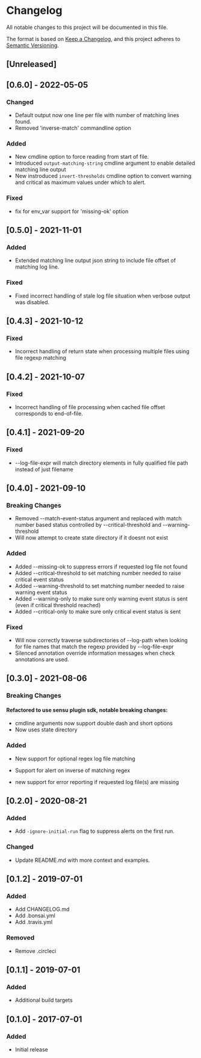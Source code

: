 # Changelog
All notable changes to this project will be documented in this file.

The format is based on [Keep a Changelog](https://keepachangelog.com/en/1.0.0/),
and this project adheres to [Semantic Versioning](https://semver.org/spec/v2.0.0.html).

## [Unreleased]

## [0.6.0] - 2022-05-05

### Changed
* Default output now one line per file with number of matching lines found.
* Removed 'inverse-match' commandline option 
 

### Added
* New cmdline option to force reading from start of file.
* Introduced `output-matching-string` cmdline argument to enable detailed matching line output
* New instroduced `invert-thresholds` cmdline option to convert warning and critical as maximum values under which to alert.

### Fixed
* fix for env_var support for 'missing-ok' option

## [0.5.0] - 2021-11-01

### Added
* Extended matching line output json string to include file offset of matching log line.

### Fixed
* Fixed incorrect handling of stale log file situation when verbose output was disabled.




## [0.4.3] - 2021-10-12

### Fixed
* Incorrect handling of return state when processing multiple files using file regexp matching

## [0.4.2] - 2021-10-07

### Fixed
* Incorrect handling of file processing when cached file offset corresponds to end-of-file.


## [0.4.1] - 2021-09-20

### Fixed
* --log-file-expr  will match directory elements in fully qualified file path instead of just filename 

## [0.4.0] - 2021-09-10

### Breaking Changes
* Removed --match-event-status argument and replaced with match number based status controlled by --critical-threshold and --warning-threshold 
* Will now attempt to create state directory if it doesnt not exist

### Added
* Added --missing-ok to suppress errors if requested log file not found 
* Added --critical-threshold to set matching number needed to raise critical event status
* Added --warning-threshold to set matching number needed to raise warning event status
* Added --warning-only to make sure only warning event status is sent (even if critical threshold reached)
* Added --critical-only to make sure only critical event status is sent

### Fixed
* Will now correctly traverse subdirectories of --log-path when looking for file names that match the regexp provided by --log-file-expr   
* Silenced annotation override information messages when check annotations are used.

## [0.3.0] - 2021-08-06

### Breaking Changes
#### Refactored to use sensu plugin sdk, notable breaking changes:
* cmdline arguments now support double dash  and short options
* Now uses state directory

### Added
* New support for optional regex log file matching

* Support for alert on inverse of matching regex

* new support for error reporting if requested log file(s) are missing

## [0.2.0] - 2020-08-21

### Added
* Add `-ignore-initial-run` flag to suppress alerts on the first run.

### Changed
* Update README.md with more context and examples.

## [0.1.2] - 2019-07-01

### Added
* Add CHANGELOG.md
* Add .bonsai.yml
* Add .travis.yml

### Removed
* Remove .circleci

## [0.1.1] - 2019-07-01

### Added
* Additional build targets

## [0.1.0] - 2017-07-01

### Added
* Initial release
